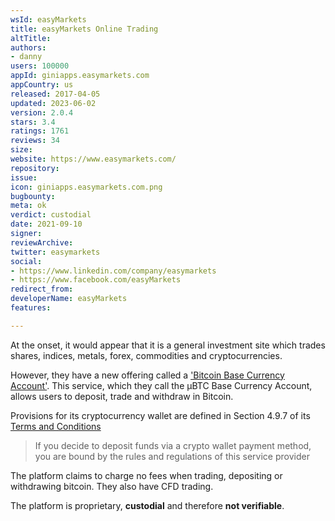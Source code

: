 ```yaml
---
wsId: easyMarkets
title: easyMarkets Online Trading
altTitle: 
authors:
- danny
users: 100000
appId: giniapps.easymarkets.com
appCountry: us
released: 2017-04-05
updated: 2023-06-02
version: 2.0.4
stars: 3.4
ratings: 1761
reviews: 34
size: 
website: https://www.easymarkets.com/
repository: 
issue: 
icon: giniapps.easymarkets.com.png
bugbounty: 
meta: ok
verdict: custodial
date: 2021-09-10
signer: 
reviewArchive: 
twitter: easymarkets
social:
- https://www.linkedin.com/company/easymarkets
- https://www.facebook.com/easyMarkets
redirect_from: 
developerName: easyMarkets
features: 

---
```


At the onset, it would appear that it is a general investment site which trades shares, indices, metals, forex, commodities and cryptocurrencies.

However, they have a new offering called a ['Bitcoin Base Currency Account'](https://www.easymarkets.com/int/bitcoin-account-base-currency/). This service, which they call the μBTC Base Currency Account, allows users to deposit, trade and withdraw in Bitcoin. 

Provisions for its cryptocurrency wallet are defined in Section 4.9.7 of its [Terms and Conditions](https://static.easymarkets.com/assets/assets/view/20210524-client-agreement-bvi-int-en.pdf)

> If  you  decide  to  deposit  funds  via  a  crypto  wallet payment method, you are bound by the rules and regulations of this service provider

The platform claims to charge no fees when trading, depositing or withdrawing bitcoin. They also have CFD trading. 

The platform is proprietary, **custodial** and therefore **not verifiable**.

